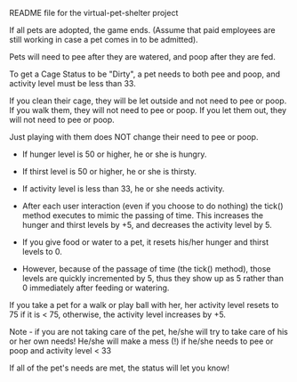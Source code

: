 README file for the virtual-pet-shelter project

 If all pets are adopted, the game ends.  (Assume that paid employees are still
 working in case a pet comes in to be admitted).
 
 Pets will need to pee after they are watered, and poop after they are fed.
 
 To get a Cage Status to be "Dirty", a pet needs to both pee and poop, and activity
 level must be less than 33.   

 If you clean their cage, they will be let outside and not need to pee or poop.
 If you walk them, they will not need to pee or poop.
 If you let them out, they will not need to pee or poop.

 Just playing with them does NOT change their need to pee or poop.
 
   - If hunger level is 50 or higher, he or she is hungry.
   - If thirst level is 50 or higher, he or she is thirsty.
   - If activity level is less than 33, he or she needs activity.
   
   
   - After each user interaction (even if you choose to do nothing) the tick() method 
   executes to mimic the passing of time.  This increases the hunger and thirst levels 
   by +5, and decreases the activity level by 5.
   
   - If you give food or water to a pet, it resets his/her hunger and thirst levels to 0. 
   - However, because of the passage of time (the tick() method), 
   those levels are quickly incremented by 5, thus they show up as 5 rather than 0 
   immediately after feeding or watering.
   
   If you take a pet for a walk or play ball with her, her activity level resets to 75 if it
   is < 75, otherwise, the activity level increases by +5.

   Note - if you are not taking care of the pet, he/she will try to take care of his or her own needs!
   He/she will make a mess (!) if he/she needs to pee or poop and activity level < 33
   
   If all of the pet's needs are met, the status will let you know!
	
	